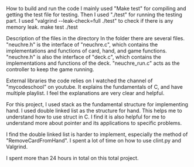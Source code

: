 How to build and run the code
I mainly used "Make test" for compiling and getting the test file for testing.
Then I used "./test" for running the testing part. I used "valgrind --leak-check=full ./test" to check if there is any memory leak.
make test
./test


Description of the files in the directory
In the folder there are several files. "neuchre.h" is the interface of "neuchre.c", which contains the implementations and functions of card,
hand, and game functions. "neuchre.h" is also the interface of "deck.c", which contains the implementations and functions of the deck. 
"neuchre_run.c" acts as the controller to keep the game running.


External libraries the code relies on 
I watched the channel of "mycodeschool" on youtube. It explains the fundamentals of C, and have multiple playlist.
I feel the explanations are very clear and helpful.


For this project, I used stack as the fundamental structure for implementing hand.
I used double linked list as the structure for hand.
This helps me to understand how to use struct in C. I find it is also helpful for me to understand more about pointer and its applications to specific problems.

I find the double linked list is harder to implement, especially the method of "RemoveCardFromHand".
I spent a lot of time on how to use clint.py and Valgrind.

I spent more than 24 hours in total on this total project.

